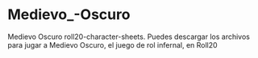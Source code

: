 # Medievo_-Oscuro
Medievo Oscuro roll20-character-sheets.
Puedes descargar los archivos para jugar a Medievo Oscuro, el juego de rol infernal, en Roll20
